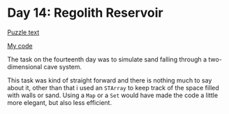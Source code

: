 # Day 14: Regolith Reservoir

[Puzzle text](https://adventofcode.com/2022/day/14)

[My code](https://github.com/DERAlfons/aoc2022/blob/master/Day14/Main.hs)

The task on the fourteenth day was to simulate sand falling through a two-dimensional cave system.

This task was kind of straight forward and there is nothing much to say about it, other than that i
used an `STArray` to keep track of the space filled with walls or sand. Using a `Map` or a `Set`
would have made the code a little more elegant, but also less efficient.